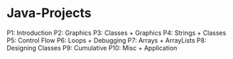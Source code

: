 # Java-Projects

P1: Introduction
P2: Graphics
P3: Classes + Graphics
P4: Strings + Classes
P5: Control Flow
P6: Loops + Debugging
P7: Arrays + ArrayLists
P8: Designing Classes
P9: Cumulative
P10: Misc + Application

